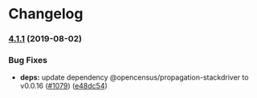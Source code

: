 # Changelog

### [4.1.1](https://www.github.com/googleapis/cloud-trace-nodejs/compare/v4.1.0...v4.1.1) (2019-08-02)


### Bug Fixes

* **deps:** update dependency @opencensus/propagation-stackdriver to v0.0.16 ([#1079](https://www.github.com/googleapis/cloud-trace-nodejs/issues/1079)) ([e48dc54](https://www.github.com/googleapis/cloud-trace-nodejs/commit/e48dc54))
